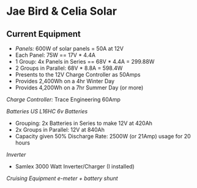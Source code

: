 # Jae Bird & Celia Solar

## Current Equipment

- *Panels:* 600W of solar panels = 50A at 12V
- Each Panel: 75W == 17V * 4.4A
- 1 Group: 4x Panels in Series == 68V * 4.4A = 299.88W
- 2 Groups in Parallel: 68V * 8.8A = 598.4W
- Presents to the 12V Charge Controller as 50Amps
- Provides 2,400Wh on a 4hr Winter Day
- Provides 4,200Wh on a 7hr Summer Day (or more)

*Charge Controller:* Trace Engineering 60Amp

*Batteries US L16HC 6v Batteries*
- Grouping: 2x Batteries in Series to make 12V at 420Ah
- 2x Groups in Parallel: 12V at 840Ah
- Capacity given 50% Discharge Rate: 2500W (or 21Amp) usage for 20 hours

*Inverter*
- Samlex 3000 Watt Inverter/Charger (I installed)

*Cruising Equipment e-meter + battery shunt*
